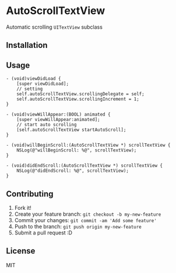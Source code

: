 # AutoScrollTextView

Automatic scrolling ``UITextView`` subclass

## Installation



## Usage

``` objc
- (void)viewDidLoad {
    [super viewDidLoad];
    // setting
    self.autoScrollTextView.scrollingDelegate = self;
    self.autoScrollTextView.scrollingIncrement = 1;
}

- (void)viewWillAppear:(BOOL) animated {
    [super viewWillAppear:animated];
    // start auto scrolling
    [self.autoScrollTextView startAutoScroll];
}

- (void)willBeginScroll:(AutoScrollTextView *) scrollTextView {
    NSLog(@"willBeginScroll: %@", scrollTextView);
}

- (void)didEndScroll:(AutoScrollTextView *) scrollTextView {
    NSLog(@"didEndScroll: %@", scrollTextView);
}
```

## Contributing

1. Fork it!
2. Create your feature branch: `git checkout -b my-new-feature`
3. Commit your changes: `git commit -am 'Add some feature'`
4. Push to the branch: `git push origin my-new-feature`
5. Submit a pull request :D

## License

MIT